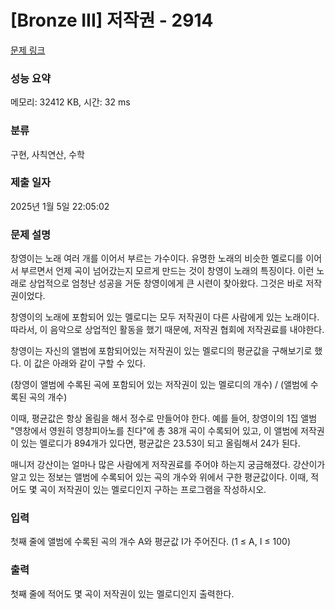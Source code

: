# [Bronze III] 저작권 - 2914 

[문제 링크](https://www.acmicpc.net/problem/2914) 

### 성능 요약

메모리: 32412 KB, 시간: 32 ms

### 분류

구현, 사칙연산, 수학

### 제출 일자

2025년 1월 5일 22:05:02

### 문제 설명

<p>창영이는 노래 여러 개를 이어서 부르는 가수이다. 유명한 노래의 비슷한 멜로디를 이어서 부르면서 언제 곡이 넘어갔는지 모르게 만드는 것이 창영이 노래의 특징이다. 이런 노래로 상업적으로 엄청난 성공을 거둔 창영이에게 큰 시련이 찾아왔다. 그것은 바로 저작권이었다.</p>

<p>창영이의 노래에 포함되어 있는 멜로디는 모두 저작권이 다른 사람에게 있는 노래이다. 따라서, 이 음악으로 상업적인 활동을 했기 때문에, 저작권 협회에 저작권료를 내야한다.</p>

<p>창영이는 자신의 앨범에 포함되어있는 저작권이 있는 멜로디의 평균값을 구해보기로 했다. 이 값은 아래와 같이 구할 수 있다.</p>

<p>(창영이 앨범에 수록된 곡에 포함되어 있는 저작권이 있는 멜로디의 개수) / (앨범에 수록된 곡의 개수)</p>

<p>이때, 평균값은 항상 올림을 해서 정수로 만들어야 한다. 예를 들어, 창영이의 1집 앨범 "영창에서 영원히 영창피아노를 친다"에 총 38개 곡이 수록되어 있고, 이 앨범에 저작권이 있는 멜로디가 894개가 있다면, 평균값은 23.53이 되고 올림해서 24가 된다.</p>

<p>매니저 강산이는 얼마나 많은 사람에게 저작권료를 주어야 하는지 궁금해졌다. 강산이가 알고 있는 정보는 앨범에 수록되어 있는 곡의 개수와 위에서 구한 평균값이다. 이때, 적어도 몇 곡이 저작권이 있는 멜로디인지 구하는 프로그램을 작성하시오.</p>

### 입력 

 <p>첫째 줄에 앨범에 수록된 곡의 개수 A와 평균값 I가 주어진다. (1 ≤ A, I ≤ 100)</p>

### 출력 

 <p>첫째 줄에 적어도 몇 곡이 저작권이 있는 멜로디인지 출력한다.</p>

